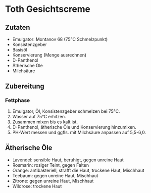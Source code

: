 # Toth Gesichtscreme

## Zutaten

* Emulgator: Montanov 68 (75°C Schmelzpunkt)
* Konsistenzgeber
* Basisöl
* Konservierung (Menge ausrechnen)
* D-Panthenol
* Ätherische Öle
* Milchsäure

## Zubereitung

### Fettphase

1. Emulgator, Öl, Konsistenzgeber schmelzen bei 75°C.
2. Wasser auf 75°C erhitzen.
3. Zusammen mixen bis es kalt ist.
4. D-Panthenol, ätherische Öle und Konservierung hinzumixen.
5. PH-Wert messen und ggfls. mit Milchsäure anpassen auf 5,5-6,0.

## Ätherische Öle

* Lavendel: sensible Haut, beruhigt, gegen unreine Haut
* Rosmarin: rosiger Teint, gegen Falten
* Orange: antibakteriell, strafft die Haut, trockene Haut, Mischhaut
* Teebaum: gegen unreine Haut, Mischhaut
* Zitrone: gegen unreine Haut, Mischhaut
* Wildrose: trockene Haut